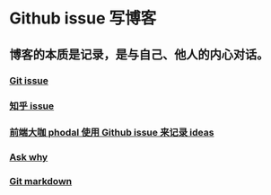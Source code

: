 # Github issue 写博客

## 博客的本质是记录，是与自己、他人的内心对话。

### [Git issue](https://guides.github.com/features/issues/)
### [知乎 issue](https://www.zhihu.com/question/32066000)
### [前端大咖 phodal 使用 Github issue 来记录 ideas](https://github.com/phodal/ideas)
### [Ask why](https://github.com/sindresorhus/ama/issues)
### [Git markdown](https://guides.github.com/features/mastering-markdown/)
